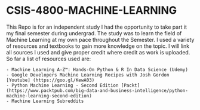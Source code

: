 # CSIS-4800-MACHINE-LEARNING 

This Repo is for an independent study I had the opportunity to take part it my final semester during undergrad. The study was to learn the field of Machine Learning at my own pace throughout the Semester. I used a variety of resources and textbooks to gain more knowledge on the topic. I will link all sources I used and give proper credit where credit as work is uploaded. So far a list of resources used are:

    - Machine Learning A-Z™: Hands-On Python & R In Data Science (Udemy)
    - Google Developers Machine Learning Recipes with Josh Gordon [Youtube] (https://goo.gl/KewA03)
    - Python Machine Learning - Second Edition [Packt] (https://www.packtpub.com/big-data-and-business-intelligence/python-machine-learning-second-edition)
    - Machine Learning Subreddits
    
    
  
